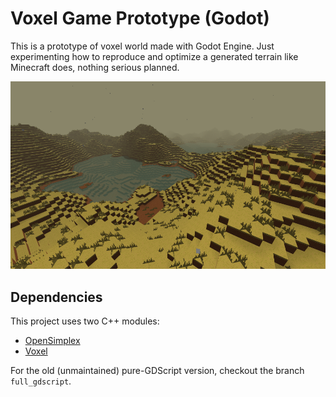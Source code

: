 Voxel Game Prototype (Godot)
===============================

This is a prototype of voxel world made with Godot Engine.
Just experimenting how to reproduce and optimize a generated terrain like Minecraft does, nothing serious planned.

![Screenshot](screenshots/2016_04_27_2037_half.png)

Dependencies
---------------

This project uses two C++ modules:
- [OpenSimplex](https://github.com/Zylann/godot_opensimplex)
- [Voxel](https://github.com/Zylann/godot_voxel)

For the old (unmaintained) pure-GDScript version, checkout the branch `full_gdscript`.

